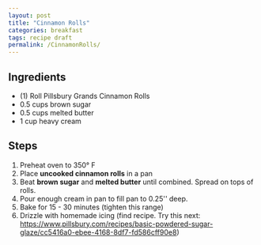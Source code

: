 ```yaml
---
layout: post
title: "Cinnamon Rolls"
categories: breakfast
tags: recipe draft
permalink: /CinnamonRolls/
---
```


## Ingredients

- (1) Roll Pillsbury Grands Cinnamon Rolls
- 0.5 cups brown sugar
- 0.5 cups melted butter
- 1 cup heavy cream

## Steps

1. Preheat oven to 350° F
2. Place **uncooked cinnamon rolls** in a pan
3. Beat **brown sugar** and **melted butter** until combined. Spread on tops of
   rolls.
4. Pour enough cream in pan to fill pan to 0.25'' deep.
5. Bake for 15 - 30 minutes (tighten this range)
6. Drizzle with homemade icing (find recipe. Try this next:
   https://www.pillsbury.com/recipes/basic-powdered-sugar-glaze/cc5416a0-ebee-4168-8df7-fd586cff90e8)

